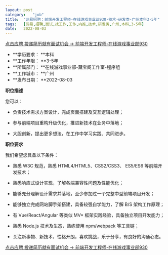 ```yaml
---
layout:	post
category:	"job"
title:	"网易招聘：前端开发工程师-在线游戏事业部930-技术-研发类-广州本科3-5年"
tags:	[网易,招聘,面试,找工作,工作,内推,技术,研发类,广州,本科,3-5年]
date:	2022-08-03
---
```


[点击应聘 投递简历就有面试机会 ->  前端开发工程师-在线游戏事业部930](http://mobile.bole.netease.com/bole/boleDetail?id=29062&employeeId=346f03c3cda5f04c&key=all)



- **学历要求： **本科
- **工作年限： **3-5年
- **所属部门： **在线游戏事业部-藏宝阁工作室-程序组
- **工作城市： **广州
- **发布日期： **2022-08-03



**职位描述**

您可以：

- 负责技术需求方案设计，完成页面搭建及交互逻辑处理；

- 参与前端项目重构升级优化，推进新技术在业务中落地；

- 大胆创新，提出更多想法，在工作中学习实践、共同进步。





**职位要求**

我们希望您具备以下条件：

- 熟悉 W3C 规范，熟悉 HTML4/HTML5、CSS2/CSS3、 ES5/ES6 等前端开发技术；

- 熟悉响应式设计实现，了解各端兼容性问题及性能优化；

- 能够充分理解设计需求并落地，至少参加过一个完整中型前端项目开发；

- 能够独立完成网站脚手架搭建，具备较强自学能力，了解 B/S 架构工作原理；

- 有 Vue/React/Angular 等类似 MV* 框架实践经验，具备独立项目开发能力；

- 熟悉 Node.js 技术及生态，熟练使用 npm/webpack 等工具链；

- 关注新事物、新技术，性格开朗，喜欢挑战，乐于分享，有良好的沟通心态。



[点击应聘 投递简历就有面试机会 ->  前端开发工程师-在线游戏事业部930](http://mobile.bole.netease.com/bole/boleDetail?id=29062&employeeId=346f03c3cda5f04c&key=all)